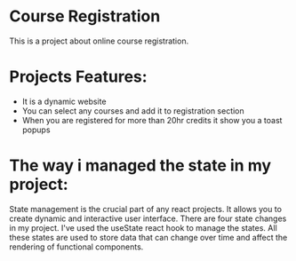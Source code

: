 # Course Registration

This is a project about online course registration.

# Projects Features:

- It is a dynamic website
- You can select any courses and add it to registration section
- When you are registered for more than 20hr credits it show you a toast popups

# The way i managed the state in my project:

State management is the crucial part of any react projects. It allows you to create dynamic and interactive user interface. There are four state changes in my project. I've used the useState react hook to manage the states. All these states are used to store data that can change over time and affect the rendering of functional components. 


